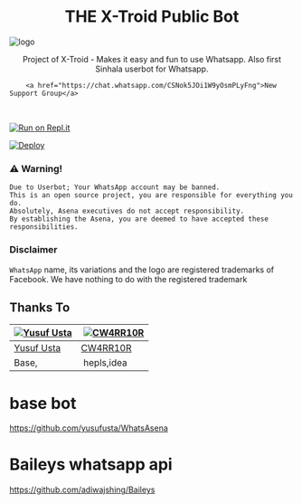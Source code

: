 <h1 align="center"><b> THE X-Troid Public Bot  </b></h1>

![logo](https://i.hizliresim.com/mm1NBs.jpg)




<p align="center">
    Project of X-Troid - Makes it easy and fun to use Whatsapp. Also first Sinhala userbot for Whatsapp.
    <br>

        <a href="https://chat.whatsapp.com/CSNok5JOi1W9yOsmPLyFng">New Support Group</a> 
 
  <br>
</p>

[![Run on Repl.it](https://repl.it/badge/github/phaticusthiccy/WhatsAsenaDuplicated)](https://replit.com/@sahanFranando/Recon)

[![Deploy](https://www.herokucdn.com/deploy/button.svg)](https://heroku.com/deploy?template=https://github.com/whatsappbotbinul/WhatsAsenaDuplicateViz)

### ⚠️ Warning! 
```
Due to Userbot; Your WhatsApp account may be banned.
This is an open source project, you are responsible for everything you do. 
Absolutely, Asena executives do not accept responsibility.
By establishing the Asena, you are deemed to have accepted these responsibilities.
```
### Disclaimer
`WhatsApp` name, its variations and the logo are registered trademarks of Facebook. We have nothing to do with the registered trademark

## Thanks To
[![Yusuf Usta](https://github.com/yusufusta.png?size=50)](https://t.me/fusufs)  | [![CW4RR10R](https://github.com/CW4RR10R.png?size=50)](https://github.com/CW4RR10R)
----|----|
[Yusuf Usta](https://t.me/fusufs) | [CW4RR10R](https://t.meW4RR10R)
 Base, | hepls,idea

# base bot
https://github.com/yusufusta/WhatsAsena

# Baileys whatsapp api 
https://github.com/adiwajshing/Baileys
